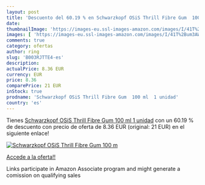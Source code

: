 ```yaml
---
layout: post
title: 'Descuento del 60.19 % en Schwarzkopf OSiS Thrill Fibre Gum  100 m'
date: 
thumbnailImage: 'https://images-eu.ssl-images-amazon.com/images/I/41T%2Bum3AWkL._SL200_.jpg'
images: [ 'https://images-eu.ssl-images-amazon.com/images/I/41T%2Bum3AWkL._SL200_.jpg' ]
comments: true
category: ofertas
author: ring
slug: 'B003RJTTE4-es'
description:
actualPrice: 8.36 EUR
currency: EUR
price: 8.36
comparePrice: 21 EUR
inStock: true
prodname: 'Schwarzkopf OSiS Thrill Fibre Gum  100 ml  1 unidad'
country: 'es'
---
```


Tienes [Schwarzkopf OSiS Thrill Fibre Gum  100 ml  1 unidad](https://www.amazon.es/dp/B003RJTTE4/?tag=tolees-21) con un 60.19 % de descuento con precio de oferta de 8.36 EUR (original: 21 EUR) en el siguiente enlace!

[![Schwarzkopf OSiS Thrill Fibre Gum  100 m](https://images-eu.ssl-images-amazon.com/images/I/41T%2Bum3AWkL._SL200_.jpg)](https://www.amazon.es/dp/B003RJTTE4/?tag=tolees-21)

[Accede a la oferta!!](https://www.amazon.es/dp/B003RJTTE4/?tag=tolees-21)

Links participate in Amazon Associate program and might generate a comission on qualifying sales


